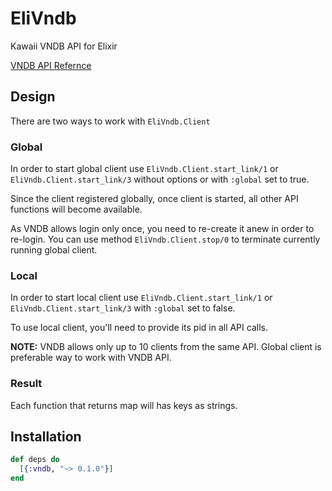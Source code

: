 # EliVndb

Kawaii VNDB API for Elixir

[VNDB API Refernce](https://vndb.org/d11)

## Design

There are two ways to work with `EliVndb.Client`

### Global
In order to start global client use `EliVndb.Client.start_link/1` or `EliVndb.Client.start_link/3` without options or with `:global` set to true.

Since the client registered globally, once client is started, all other API functions will become available.

As VNDB allows login only once, you need to re-create it anew in order to re-login.
You can use method `EliVndb.Client.stop/0` to terminate currently running global client.

### Local
In order to start local client use `EliVndb.Client.start_link/1` or `EliVndb.Client.start_link/3` with `:global` set to false.

To use local client, you'll need to provide its pid in all API calls.

**NOTE:** VNDB allows only up to 10 clients from the same API. Global client is preferable way to work with VNDB API.

### Result
Each function that returns map will has keys as strings.

## Installation

```elixir
def deps do
  [{:vndb, "~> 0.1.0"}]
end
```
